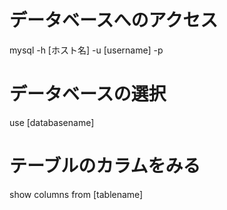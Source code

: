 # データベースへのアクセス
mysql -h [ホスト名] -u [username] -p

# データベースの選択
use [databasename]
# テーブルのカラムをみる
show columns from [tablename]
